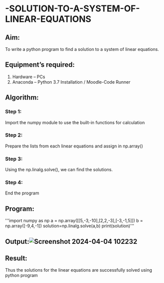 # -SOLUTION-TO-A-SYSTEM-OF-LINEAR-EQUATIONS
## Aim:
To write a python program to find a solution to a system of linear equations.
## Equipment’s required:
1. 	Hardware – PCs
2. 	Anaconda – Python 3.7 Installation / Moodle-Code Runner
## Algorithm:
### Step 1: 
Import the numpy module to use the built-in functions for calculation
### Step 2: 
Prepare the lists from each linear equations and assign in np.array()
### Step 3: 
Using the np.linalg.solve(), we can find the solutions.
### Step 4: 
End the program
## Program:
'''import numpy as np
a = np.array([[5,-3,-10],[2,2,-3],[-3,-1,5]])
b = np.array([-9,4,-1])
solution=np.linalg.solve(a,b)
print(solution)'''

## Output:![Screenshot 2024-04-04 102232](https://github.com/ArchanaSharikalHarinarayanan/-SOLUTION-TO-A-SYSTEM-OF-LINEAR-EQUATIONS/assets/155508176/0a629e76-0b11-4673-8627-6a4654606442)

## Result: 
Thus the solutions for the linear equations are successfully solved using python program

